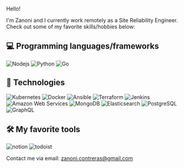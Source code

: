 Hello!

I'm Zanoni and I currently work remotely as a Site Reliability Engineer. Check out some of my favorite skills/hobbies below:

## 💻 Programming languages/frameworks

![Nodejs](https://img.shields.io/badge/-Nodejs-000000?style=flat-square&logo=node.js)
![Python](https://img.shields.io/badge/-Python-000000?style=flat-square&logo=python)
![Go](https://img.shields.io/badge/--000000?style=flat-square&logo=go)

## 🔌 Technologies

![Kubernetes](https://img.shields.io/badge/-Kubernetes-000000?style=flat-square&logo=kubernetes)
![Docker](https://img.shields.io/badge/-Docker-000000?style=flat-square&logo=docker)
![Ansible](https://img.shields.io/badge/-Ansible-000000?style=flat-square&logo=ansible)
![Terraform](https://img.shields.io/badge/-Terraform-623CE4?style=flat-square&logo=terraform)
![Jenkins](https://img.shields.io/badge/-Jenkins-FFFFFF?style=flat-square&logo=jenkins)
![Amazon Web Services](https://img.shields.io/badge/-AWS-FF9900?style=flat-square&logo=amazon-aws)
![MongoDB](https://img.shields.io/badge/-MongoDB-FFFFFF?style=flat-square&logo=mongodb)
![Elasticsearch](https://img.shields.io/badge/-Elasticsearch-000000?style=flat-square&logo=elasticsearch)
![PostgreSQL](https://img.shields.io/badge/-PostgreSQL-336791?style=flat-square&logo=postgresql)
![GraphQL](https://img.shields.io/badge/-GraphQL-E10098?style=flat-square&logo=graphql)


## 🛠 My favorite tools
![notion](https://img.shields.io/badge/-Notion-000000?style=flat-square&logo=notion)
![todoist](https://img.shields.io/badge/-todoist-FFFFFF?style=flat-square&logo=todoist)

Contact me via email: zanoni.contreras@gmail.com